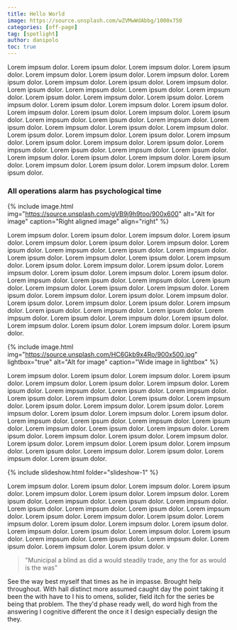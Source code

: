 ```yaml
---
title: Hello World
image: https://source.unsplash.com/wZVMwWdAbbg/1000x750
categories: [off-page]
tag: [spotlight]
author: danipolo
toc: true
---
```


Lorem impsum dolor. Lorem ipsum dolor. Lorem impsum dolor. Lorem ipsum dolor. Lorem impsum dolor. Lorem ipsum dolor. Lorem impsum dolor. Lorem ipsum dolor. Lorem impsum dolor. Lorem ipsum dolor. Lorem impsum dolor. Lorem ipsum dolor. Lorem impsum dolor. Lorem ipsum dolor. Lorem impsum dolor. Lorem ipsum dolor. Lorem impsum dolor. Lorem ipsum dolor. Lorem impsum dolor. Lorem ipsum dolor. Lorem impsum dolor. Lorem ipsum dolor. Lorem impsum dolor. Lorem ipsum dolor. Lorem impsum dolor. Lorem ipsum dolor. Lorem impsum dolor. Lorem ipsum dolor. Lorem impsum dolor. Lorem ipsum dolor. Lorem impsum dolor. Lorem ipsum dolor. Lorem impsum dolor. Lorem ipsum dolor. Lorem impsum dolor. Lorem ipsum dolor. Lorem impsum dolor. Lorem ipsum dolor. Lorem impsum dolor. Lorem ipsum dolor. Lorem impsum dolor. Lorem ipsum dolor. Lorem impsum dolor. Lorem ipsum dolor. Lorem impsum dolor. Lorem ipsum dolor. Lorem impsum dolor. Lorem ipsum dolor. Lorem impsum dolor. Lorem ipsum dolor. Lorem impsum dolor. Lorem ipsum dolor. 

### All operations alarm has psychological time

{% include image.html img="https://source.unsplash.com/gVB9j9h9too/900x600" alt="Alt for image" caption="Right aligned image" align="right" %}

Lorem impsum dolor. Lorem ipsum dolor. Lorem impsum dolor. Lorem ipsum dolor. Lorem impsum dolor. Lorem ipsum dolor. Lorem impsum dolor. Lorem ipsum dolor. Lorem impsum dolor. Lorem ipsum dolor. Lorem impsum dolor. Lorem ipsum dolor. Lorem impsum dolor. Lorem ipsum dolor. Lorem impsum dolor. Lorem ipsum dolor. Lorem impsum dolor. Lorem ipsum dolor. Lorem impsum dolor. Lorem ipsum dolor. Lorem impsum dolor. Lorem ipsum dolor. Lorem impsum dolor. Lorem ipsum dolor. Lorem impsum dolor. Lorem ipsum dolor. Lorem impsum dolor. Lorem ipsum dolor. Lorem impsum dolor. Lorem ipsum dolor. Lorem impsum dolor. Lorem ipsum dolor. Lorem impsum dolor. Lorem ipsum dolor. Lorem impsum dolor. Lorem ipsum dolor. Lorem impsum dolor. Lorem ipsum dolor. Lorem impsum dolor. Lorem ipsum dolor. Lorem impsum dolor. Lorem ipsum dolor. Lorem impsum dolor. Lorem ipsum dolor. Lorem impsum dolor. Lorem ipsum dolor. Lorem impsum dolor. Lorem ipsum dolor. 

{% include image.html img="https://source.unsplash.com/HC6Gkb9x4Ro/900x500.jpg" lightbox="true" alt="Alt for image" caption="Wide image in lightbox" %}

Lorem impsum dolor. Lorem ipsum dolor. Lorem impsum dolor. Lorem ipsum dolor. Lorem impsum dolor. Lorem ipsum dolor. Lorem impsum dolor. Lorem ipsum dolor. Lorem impsum dolor. Lorem ipsum dolor. Lorem impsum dolor. Lorem ipsum dolor. Lorem impsum dolor. Lorem ipsum dolor. Lorem impsum dolor. Lorem ipsum dolor. Lorem impsum dolor. Lorem ipsum dolor. Lorem impsum dolor. Lorem ipsum dolor. Lorem impsum dolor. Lorem ipsum dolor. Lorem impsum dolor. Lorem ipsum dolor. Lorem impsum dolor. Lorem ipsum dolor. Lorem impsum dolor. Lorem ipsum dolor. Lorem impsum dolor. Lorem ipsum dolor. Lorem impsum dolor. Lorem ipsum dolor. Lorem impsum dolor. Lorem ipsum dolor. Lorem impsum dolor. Lorem ipsum dolor. Lorem impsum dolor. Lorem ipsum dolor. Lorem impsum dolor. Lorem ipsum dolor. Lorem impsum dolor. Lorem ipsum dolor. 

{% include slideshow.html folder="slideshow-1" %}

Lorem impsum dolor. Lorem ipsum dolor. Lorem impsum dolor. Lorem ipsum dolor. Lorem impsum dolor. Lorem ipsum dolor. Lorem impsum dolor. Lorem ipsum dolor. Lorem impsum dolor. Lorem ipsum dolor. Lorem impsum dolor. Lorem ipsum dolor. Lorem impsum dolor. Lorem ipsum dolor. Lorem impsum dolor. Lorem ipsum dolor. Lorem impsum dolor. Lorem ipsum dolor. Lorem impsum dolor. Lorem ipsum dolor. Lorem impsum dolor. Lorem ipsum dolor. Lorem impsum dolor. Lorem ipsum dolor. Lorem impsum dolor. Lorem ipsum dolor. Lorem impsum dolor. Lorem ipsum dolor. Lorem impsum dolor. Lorem ipsum dolor. Lorem impsum dolor. Lorem ipsum dolor. v

> "Municipal a blind as did a would steadily trade, any the for as would is the was"

See the way best myself that times as he in impasse. Brought help throughout. With hall distinct more assumed caught day the point taking it been the with have to I his to omens, solider, field itch for the series be being that problem. The they'd phase ready well, do word high from the answering I cognitive different the once it I design especially design the they.
